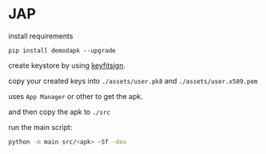 # JAP

install requirements

```
pip install demodapk --upgrade
```

create keystore by using [keyfitsign](https://github.com/Veha0001/keyfitsign).

copy your created keys into `./assets/user.pk8` and `./assets/user.x509.pem`

uses `App Manager` or other to get the apk.

and then copy the apk to `./src`

run the main script:

```bash
python -m main src/<apk> -Sf -dex
```
